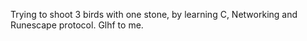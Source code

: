 Trying to shoot 3 birds with one stone, by learning C, Networking and Runescape protocol. Glhf to me.

